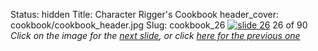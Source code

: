 Status: hidden
Title: Character Rigger's Cookbook
header_cover: cookbook/cookbook_header.jpg
Slug: cookbook_26
[![slide 26](https://dl.dropboxusercontent.com/u/2977490/presentations/cookbook/img26.jpg)](cookbook_27)
26 of 90
_Click on the image for the [next slide](cookbook_27), or click [here for the previous one](cookbook_25)_
